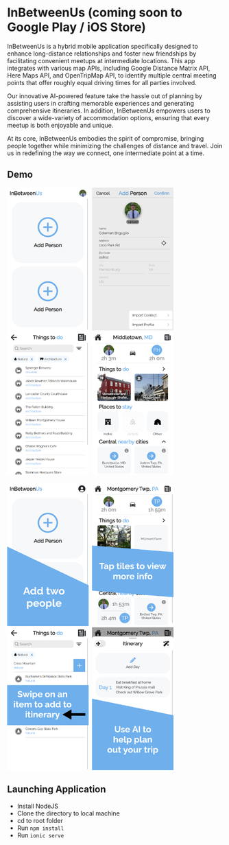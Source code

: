 # InBetweenUs (coming soon to Google Play / iOS Store)

InBetweenUs is a hybrid mobile application specifically designed to enhance long-distance relationships and foster new friendships by facilitating
convenient meetups at intermediate locations. This app integrates with various map APIs, including Google Distance Matrix API, Here Maps API,
and OpenTripMap API, to identify multiple central meeting points that offer roughly equal driving times for all parties involved.

Our innovative AI-powered feature take the hassle out of planning by assisting users in crafting memorable experiences and generating comprehensive itineraries.
In addition, InBetweenUs empowers users to discover a wide-variety of accommodation options, ensuring that every meetup is both enjoyable and unique.

At its core, InBetweenUs embodies the spirit of compromise, bringing people together while minimizing the challenges of distance and travel.
Join us in redefining the way we connect, one intermediate point at a time.

## Demo

<kbd>
<img src="/src/assets/images/addPersonExample.png" width="190px" height="333px">
</kbd>
<kbd>
<img src="/src/assets/images/addPersonFormExample.png" width="190px" height="333px">
</kbd>
<kbd>
<img src="/src/assets/images/thingsToDoExample.png" width="190px" height="333px">
</kbd>
<kbd>
<img src="/src/assets/images/resultsExample.png" width="190px" height="333px">
</kbd>
<br><br>
<kbd>
<img src="/src/assets/images/addTwoPeople.png" width="190px" height="333px">
</kbd>
<kbd>
<img src="/src/assets/images/interactWithCards.png" width="190px" height="333px">
</kbd>
<kbd>
<img src="/src/assets/images/swipeThingsToDo.png" width="190px" height="333px">
</kbd>
<kbd>
<img src="/src/assets/images/manageItinerary.png" width="190px" height="333px">
</kbd>

## Launching Application

-   Install NodeJS
-   Clone the directory to local machine
-   cd to root folder
-   Run `npm install`
-   Run `ionic serve`
